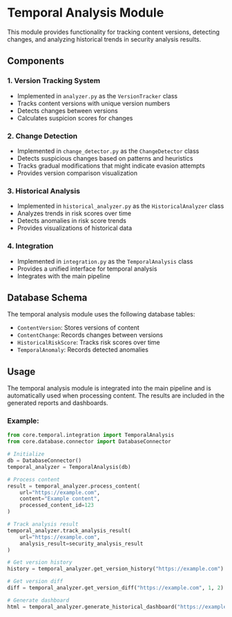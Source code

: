 # Temporal Analysis Module

This module provides functionality for tracking content versions, detecting changes, and analyzing historical trends in security analysis results.

## Components

### 1. Version Tracking System
- Implemented in `analyzer.py` as the `VersionTracker` class
- Tracks content versions with unique version numbers
- Detects changes between versions
- Calculates suspicion scores for changes

### 2. Change Detection
- Implemented in `change_detector.py` as the `ChangeDetector` class
- Detects suspicious changes based on patterns and heuristics
- Tracks gradual modifications that might indicate evasion attempts
- Provides version comparison visualization

### 3. Historical Analysis
- Implemented in `historical_analyzer.py` as the `HistoricalAnalyzer` class
- Analyzes trends in risk scores over time
- Detects anomalies in risk score trends
- Provides visualizations of historical data

### 4. Integration
- Implemented in `integration.py` as the `TemporalAnalysis` class
- Provides a unified interface for temporal analysis
- Integrates with the main pipeline

## Database Schema

The temporal analysis module uses the following database tables:
- `ContentVersion`: Stores versions of content
- `ContentChange`: Records changes between versions
- `HistoricalRiskScore`: Tracks risk scores over time
- `TemporalAnomaly`: Records detected anomalies

## Usage

The temporal analysis module is integrated into the main pipeline and is automatically used when processing content. The results are included in the generated reports and dashboards.

### Example:

```python
from core.temporal.integration import TemporalAnalysis
from core.database.connector import DatabaseConnector

# Initialize
db = DatabaseConnector()
temporal_analyzer = TemporalAnalysis(db)

# Process content
result = temporal_analyzer.process_content(
    url="https://example.com",
    content="Example content",
    processed_content_id=123
)

# Track analysis result
temporal_analyzer.track_analysis_result(
    url="https://example.com",
    analysis_result=security_analysis_result
)

# Get version history
history = temporal_analyzer.get_version_history("https://example.com")

# Get version diff
diff = temporal_analyzer.get_version_diff("https://example.com", 1, 2)

# Generate dashboard
html = temporal_analyzer.generate_historical_dashboard("https://example.com")